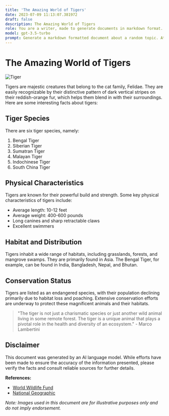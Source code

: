 ```yaml
---
title: 'The Amazing World of Tigers'
date: 2023-07-09 11:13:07.381972
draft: false
description: The Amazing World of Tigers
role: You are a writer, made to generate documents in markdown format. It is very important that all of the documents you generate are in valid markdown format.
model: gpt-3.5-turbo
prompt: Generate a markdown formatted document about a random topic. At the bottom, include a disclaimer explaining that the document was generated by you. The first line of the document should be the title. Make sure that the entire document is in proper markdown format, using a mix of various tags to make the document visually appealing.
---
```


# The Amazing World of Tigers

![Tiger](https://images.unsplash.com/photo-1470770841072-f978cf4d019e?ixlib=rb-1.2.1&ixid=eyJhcHBfaWQiOjEyMDd9&auto=format&fit=crop&w=750&q=80)

Tigers are majestic creatures that belong to the cat family, Felidae. They are easily recognizable by their distinctive pattern of dark vertical stripes on their reddish-orange fur, which helps them blend in with their surroundings. Here are some interesting facts about tigers:

## Tiger Species
There are six tiger species, namely:
1. Bengal Tiger
2. Siberian Tiger
3. Sumatran Tiger
4. Malayan Tiger
5. Indochinese Tiger
6. South China Tiger

## Physical Characteristics
Tigers are known for their powerful build and strength. Some key physical characteristics of tigers include:

- Average length: 10-12 feet
- Average weight: 400-600 pounds
- Long canines and sharp retractable claws
- Excellent swimmers

## Habitat and Distribution
Tigers inhabit a wide range of habitats, including grasslands, forests, and mangrove swamps. They are primarily found in Asia. The Bengal Tiger, for example, can be found in India, Bangladesh, Nepal, and Bhutan.

## Conservation Status
Tigers are listed as an endangered species, with their population declining primarily due to habitat loss and poaching. Extensive conservation efforts are underway to protect these magnificent animals and their habitats.

> "The tiger is not just a charismatic species or just another wild animal living in some remote forest. The tiger is a unique animal that plays a pivotal role in the health and diversity of an ecosystem." - Marco Lambertini

## Disclaimer
This document was generated by an AI language model. While efforts have been made to ensure the accuracy of the information presented, please verify the facts and consult reliable sources for further details.

**References:**
- [World Wildlife Fund](https://www.worldwildlife.org)
- [National Geographic](https://www.nationalgeographic.com)

*Note: Images used in this document are for illustrative purposes only and do not imply endorsement.*